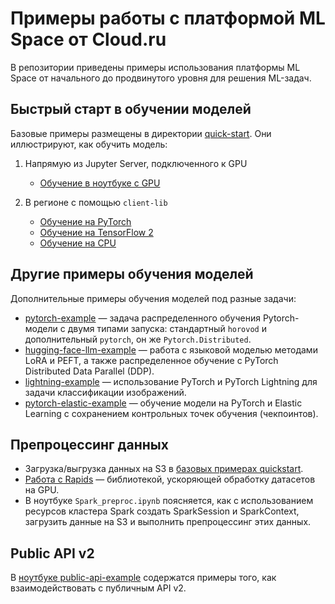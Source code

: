 # Примеры работы с платформой ML Space от Cloud.ru

В репозитории приведены примеры использования платформы ML Space от начального до продвинутого уровня для решения ML-задач.

## Быстрый старт в обучении моделей

Базовые примеры размещены в директории [quick-start](quick-start). Они иллюстрируют, как обучить модель:

1. Напрямую из Jupyter Server, подключенного к GPU
   
   * [Обучение в ноутбуке с GPU](quick-start/notebooks_gpu)

2. В регионе с помощью `client-lib` 

   * [Обучение на PyTorch](quick-start/job_launch_pt)
   * [Обучение на TensorFlow 2](quick-start/job_launch_tf2)
   * [Обучение на CPU](quick-start/job_launch_cpu)

## Другие примеры обучения моделей

Дополнительные примеры обучения моделей под разные задачи:

 * [pytorch-example](quick-start/pytorch-example) — задача распределенного обучения Pytorch-модели с двумя типами запуска: стандартный `horovod` и дополнительный `pytorch`, он же `Pytorch.Distributed`.
 * [hugging-face-llm-example](quick-start/hugging-face-llm-example) — работа с языковой моделью методами LoRA и PEFT, а также распределенное обучение с PyTorch Distributed Data Parallel (DDP).
 * [lightning-example](quick-start/lightning-example) — использование PyTorch и PyTorch Lightning для задачи классификации изображений.
 * [pytorch-elastic-example](quick-start/pytorch-elastic-example) — обучение модели на PyTorch и Elastic Learning с сохранением контрольных точек обучения (чекпоинтов).

## Препроцессинг данных

* Загрузка/выгрузка данных на S3 в [базовых примерах quickstart](quick-start).
* [Работа с Rapids](quick-start/rapids) — библиотекой, ускоряющей обработку датасетов на GPU.
* В ноутбуке `Spark_preproc.ipynb` поясняется, как c использованием ресурсов кластера Spark создать SparkSession и SparkContext, загрузить данные на S3 и выполнить препроцессинг этих данных.

## Public API v2

В [ноутбуке public-api-example](public-api-example) содержатся примеры того, как взаимодействовать с публичным API v2.

